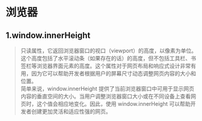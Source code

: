 # 浏览器

## 1.window.innerHeight
>
> 只读属性，它返回浏览器窗口的视口（viewport）的高度，以像素为单位。这个高度包括了水平滚动条（如果存在的话）的高度，但不包括工具栏、书签栏等浏览器界面元素的高度。这个属性对于网页布局和响应式设计非常有用，因为它可以帮助开发者根据用户的屏幕尺寸动态调整网页内容的大小和位置。  
> 简单来说，window.innerHeight 提供了当前浏览器窗口中可用于显示网页内容的垂直空间的大小。当用户调整浏览器窗口大小或在不同设备上查看网页时，这个值会相应地变化。因此，使用 window.innerHeight 可以帮助开发者创建更加灵活和适应性强的网页。
